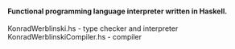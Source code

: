 #### Functional programming language interpreter written in Haskell.

KonradWerblinski.hs - type checker and interpreter
KonradWerblinskiCompiler.hs - compiler